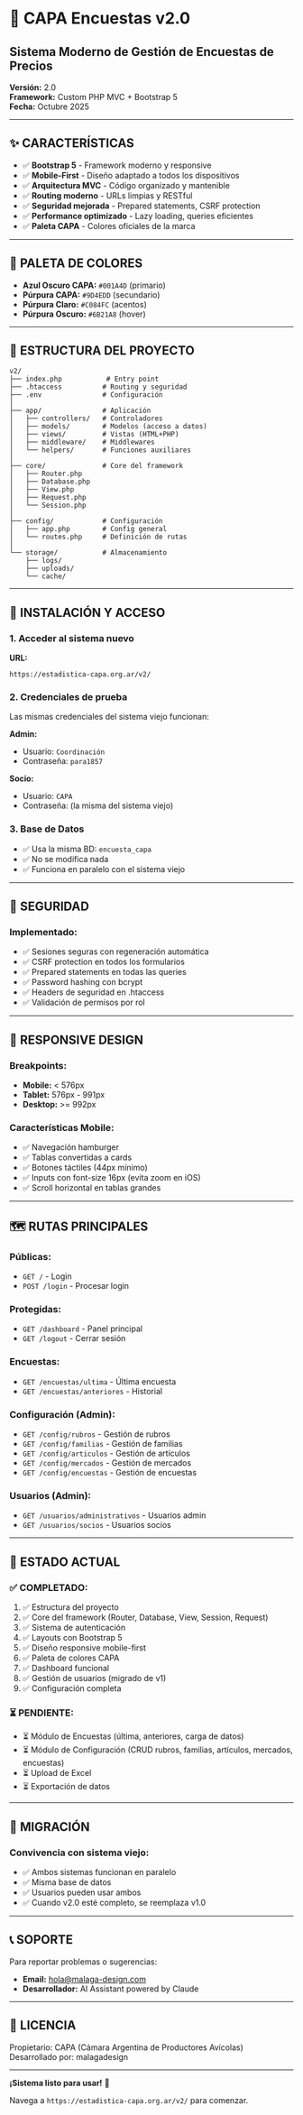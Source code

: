 # 🚀 CAPA Encuestas v2.0

## Sistema Moderno de Gestión de Encuestas de Precios

**Versión:** 2.0  
**Framework:** Custom PHP MVC + Bootstrap 5  
**Fecha:** Octubre 2025

---

## ✨ CARACTERÍSTICAS

- ✅ **Bootstrap 5** - Framework moderno y responsive
- ✅ **Mobile-First** - Diseño adaptado a todos los dispositivos
- ✅ **Arquitectura MVC** - Código organizado y mantenible
- ✅ **Routing moderno** - URLs limpias y RESTful
- ✅ **Seguridad mejorada** - Prepared statements, CSRF protection
- ✅ **Performance optimizado** - Lazy loading, queries eficientes
- ✅ **Paleta CAPA** - Colores oficiales de la marca

---

## 🎨 PALETA DE COLORES

- **Azul Oscuro CAPA:** `#001A4D` (primario)
- **Púrpura CAPA:** `#9D4EDD` (secundario)
- **Púrpura Claro:** `#C084FC` (acentos)
- **Púrpura Oscuro:** `#6B21A8` (hover)

---

## 📁 ESTRUCTURA DEL PROYECTO

```
v2/
├── index.php           # Entry point
├── .htaccess          # Routing y seguridad
├── .env               # Configuración
│
├── app/               # Aplicación
│   ├── controllers/   # Controladores
│   ├── models/        # Modelos (acceso a datos)
│   ├── views/         # Vistas (HTML+PHP)
│   ├── middleware/    # Middlewares
│   └── helpers/       # Funciones auxiliares
│
├── core/              # Core del framework
│   ├── Router.php
│   ├── Database.php
│   ├── View.php
│   ├── Request.php
│   └── Session.php
│
├── config/            # Configuración
│   ├── app.php        # Config general
│   └── routes.php     # Definición de rutas
│
└── storage/           # Almacenamiento
    ├── logs/
    ├── uploads/
    └── cache/
```

---

## 🚀 INSTALACIÓN Y ACCESO

### 1. **Acceder al sistema nuevo**

**URL:**
```
https://estadistica-capa.org.ar/v2/
```

### 2. **Credenciales de prueba**

Las mismas credenciales del sistema viejo funcionan:

**Admin:**
- Usuario: `Coordinación`
- Contraseña: `para1857`

**Socio:**
- Usuario: `CAPA`
- Contraseña: (la misma del sistema viejo)

### 3. **Base de Datos**

- ✅ Usa la misma BD: `encuesta_capa`
- ✅ No se modifica nada
- ✅ Funciona en paralelo con el sistema viejo

---

## 🔐 SEGURIDAD

### Implementado:

- ✅ Sesiones seguras con regeneración automática
- ✅ CSRF protection en todos los formularios
- ✅ Prepared statements en todas las queries
- ✅ Password hashing con bcrypt
- ✅ Headers de seguridad en .htaccess
- ✅ Validación de permisos por rol

---

## 📱 RESPONSIVE DESIGN

### Breakpoints:

- **Mobile:** < 576px
- **Tablet:** 576px - 991px
- **Desktop:** >= 992px

### Características Mobile:

- ✅ Navegación hamburger
- ✅ Tablas convertidas a cards
- ✅ Botones táctiles (44px mínimo)
- ✅ Inputs con font-size 16px (evita zoom en iOS)
- ✅ Scroll horizontal en tablas grandes

---

## 🗺️ RUTAS PRINCIPALES

### Públicas:
- `GET /` - Login
- `POST /login` - Procesar login

### Protegidas:
- `GET /dashboard` - Panel principal
- `GET /logout` - Cerrar sesión

### Encuestas:
- `GET /encuestas/ultima` - Última encuesta
- `GET /encuestas/anteriores` - Historial

### Configuración (Admin):
- `GET /config/rubros` - Gestión de rubros
- `GET /config/familias` - Gestión de familias
- `GET /config/articulos` - Gestión de artículos
- `GET /config/mercados` - Gestión de mercados
- `GET /config/encuestas` - Gestión de encuestas

### Usuarios (Admin):
- `GET /usuarios/administrativos` - Usuarios admin
- `GET /usuarios/socios` - Usuarios socios

---

## 🎯 ESTADO ACTUAL

### ✅ COMPLETADO:

1. ✅ Estructura del proyecto
2. ✅ Core del framework (Router, Database, View, Session, Request)
3. ✅ Sistema de autenticación
4. ✅ Layouts con Bootstrap 5
5. ✅ Diseño responsive mobile-first
6. ✅ Paleta de colores CAPA
7. ✅ Dashboard funcional
8. ✅ Gestión de usuarios (migrado de v1)
9. ✅ Configuración completa

### ⏳ PENDIENTE:

- ⏳ Módulo de Encuestas (última, anteriores, carga de datos)
- ⏳ Módulo de Configuración (CRUD rubros, familias, artículos, mercados, encuestas)
- ⏳ Upload de Excel
- ⏳ Exportación de datos

---

## 🔄 MIGRACIÓN

### Convivencia con sistema viejo:

- ✅ Ambos sistemas funcionan en paralelo
- ✅ Misma base de datos
- ✅ Usuarios pueden usar ambos
- ✅ Cuando v2.0 esté completo, se reemplaza v1.0

---

## 📞 SOPORTE

Para reportar problemas o sugerencias:

- **Email:** hola@malaga-design.com
- **Desarrollador:** AI Assistant powered by Claude

---

## 📄 LICENCIA

Propietario: CAPA (Cámara Argentina de Productores Avícolas)  
Desarrollado por: malagadesign

---

**¡Sistema listo para usar!** 🎉

Navega a `https://estadistica-capa.org.ar/v2/` para comenzar.
